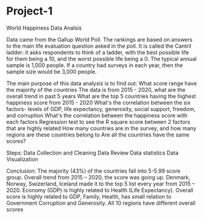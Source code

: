 # Project-1

World Happiness Data Analsis

Data came from the Gallup World Poll. The rankings are based on answers to the main life evaluation question asked in the poll. It is called the Cantril ladder: it asks respondents to think of a ladder, with the best possible life for them being a 10, and the worst possible life being a 0. The typical annual sample is 1,000 people. If a country had surveys in each year, then the sample size would be 3,000 people.

The main purpose of this data analysis is to find out:
What score range have the majority of the countries 
The data is from 2015 - 2020, what are the overall trend in past 5 years
What are the top 5 countries having the highest happiness score from 2015 - 2020
What's the correlation between the six factors- levels of GDP, life expectancy, generosity, social support, freedom, and corruption
What's the correlation between the happiness score with each factors
Regression test to see the R square score between 2 factors that are highly related
How many countries are in the survey, and how many regions are these countries belong to
Are all the countries have the same scores?

Steps:
Data Collection and Cleaning
Data Review
Data statistics 
Data Visualization 

Conclusion:
The majority (43%) of the countries fall into 5-5.99 score group.
Overall trend from 2015 – 2020, the score was going up.
Denmark, Norway, Swizerland, Iceland made it to the top 5 list every year from 2015 – 2020.
Economy (GDP) is highly related to Health (Life Expectancy).
Overall score is highly related to GDP, Family, Health, has small relation to Government Corruption and Generosity.
All 10 regions have different overall scores